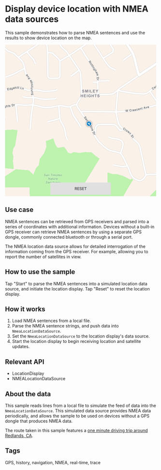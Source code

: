# Display device location with NMEA data sources

This sample demonstrates how to parse NMEA sentences and use the results to show device location on the map.

![](screenshot.png)

## Use case

NMEA sentences can be retrieved from GPS receivers and parsed into a series of coordinates with additional information. Devices without a built-in GPS receiver can retrieve NMEA sentences by using a separate GPS dongle, commonly connected bluetooth or through a serial port.

The NMEA location data source allows for detailed interrogation of the information coming from the GPS receiver. For example, allowing you to report the number of satellites in view.

## How to use the sample

Tap "Start" to parse the NMEA sentences into a simulated location data source, and initiate the location display. Tap "Reset" to reset the location display.

## How it works

1. Load NMEA sentences from a local file.
2. Parse the NMEA sentence strings, and push data into `NmeaLocationDataSource`.
3. Set the `NmeaLocationDataSource` to the location display's data source.
4. Start the location display to begin receiving location and satellite updates.

## Relevant API

* LocationDisplay
* NMEALocationDataSource

## About the data

This sample reads lines from a local file to simulate the feed of data into the `NmeaLocationDataSource`. This simulated data source provides NMEA data periodically, and allows the sample to be used on devices without a GPS dongle that produces NMEA data.

The route taken in this sample features a [one minute driving trip around Redlands, CA](https://arcgis.com/home/item.html?id=d5bad9f4fee9483791e405880fb466da).

## Tags
GPS, history, navigation, NMEA, real-time, trace
